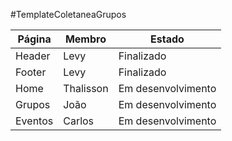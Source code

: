#TemplateColetaneaGrupos 

Página | Membro        | Estado
------ | ------        | ------
Header | Levy          | Finalizado
Footer | Levy  	       | Finalizado
Home   | Thalisson     | Em desenvolvimento
Grupos | João          | Em desenvolvimento
Eventos| Carlos        | Em desenvolvimento 
